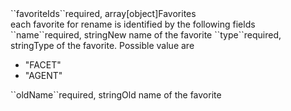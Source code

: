 <tr><td>``favoriteIds``</td><td>required, array[object]</td><td>Favorites
    <br/>each favorite for rename is identified by the following fields</td><td></td><td></td></tr>
    <tr><td style="padding-left:20px;">``name``</td><td>required, string</td><td>New name of the favorite</td><td></td><td></td></tr>
    <tr><td style="padding-left:20px;">``type``</td><td>required, string</td><td>Type of the favorite. Possible value are 
<ul><li>"FACET"</li>
    <li>"AGENT"</li></ul>
</td><td></td><td></td></tr>
	<tr><td style="padding-left:20px;">``oldName``</td><td>required, string</td><td>Old name of the favorite</td><td></td><td></td></tr>
    
